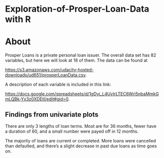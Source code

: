 # Exploration-of-Prosper-Loan-Data with R

# About

Prosper Loans is a private personal loan issuer. The overall data set has 82 variables, but here we will look at 18 of them.
The data can be found at 

https://s3.amazonaws.com/udacity-hosted-downloads/ud651/prosperLoanData.csv.

A description of each variable is included in this link: 

https://docs.google.com/spreadsheets/d/1gDyi_L4UvIrLTEC6Wri5nbaMmkGmLQBk-Yx3z0XDEtI/edit#gid=0.

## Findings from univariate plots

There are only 3 lengths of loan terms. Most are for 36 months, fewer have a duration of 60, and a small number were payed off in 12 months.

The majority of loans are current or completed. More loans were cancelled than defaulted, and there’s a slight decrease in past due loans as time goes on.

